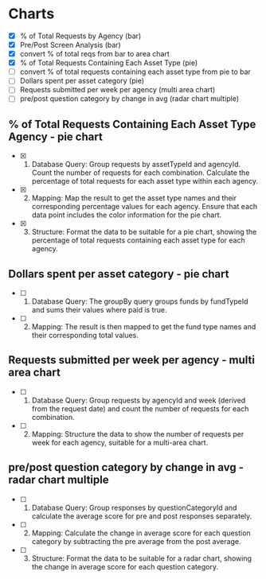 # Charts

- [x] % of Total Requests by Agency (bar)
- [x] Pre/Post Screen Analysis (bar)
- [x] convert % of total reqs from bar to area chart
- [x] % of Total Requests Containing Each Asset Type (pie)
- [ ] convert % of total requests containing each asset type from pie to bar
- [ ] Dollars spent per asset category (pie)
- [ ] Requests submitted per week per agency (multi area chart)
- [ ] pre/post question category by change in avg (radar chart multiple)

## % of Total Requests Containing Each Asset Type Agency - pie chart

- [x] 1. Database Query:
     Group requests by assetTypeId and agencyId.
     Count the number of requests for each combination.
     Calculate the percentage of total requests for each asset type within each agency.
- [x] 2. Mapping:
     Map the result to get the asset type names and their corresponding percentage values for each agency.
     Ensure that each data point includes the color information for the pie chart.
- [x] 3. Structure:
     Format the data to be suitable for a pie chart, showing the percentage of total requests containing each asset type for each agency.

## Dollars spent per asset category - pie chart

- [ ] 1. Database Query: The groupBy query groups funds by fundTypeId and sums their values where paid is true.
- [ ] 2. Mapping: The result is then mapped to get the fund type names and their corresponding total values.

## Requests submitted per week per agency - multi area chart

- [ ] 1. Database Query: Group requests by agencyId and week (derived from the request date) and count the number of requests for each combination.
- [ ] 2. Mapping: Structure the data to show the number of requests per week for each agency, suitable for a multi-area chart.

## pre/post question category by change in avg - radar chart multiple

- [ ] 1. Database Query: Group responses by questionCategoryId and calculate the average score for pre and post responses separately.
- [ ] 2. Mapping: Calculate the change in average score for each question category by subtracting the pre average from the post average.
- [ ] 3. Structure: Format the data to be suitable for a radar chart, showing the change in average score for each question category.
